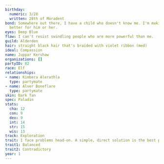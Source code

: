 ```yaml
---
birthday:
  numeric: 3/28
  written: 28th of Moradent
bond: Somewhere out there, I have a child who doesn't know me. I'm making the world
  better for him or her.
eyes: Deep Blue
flaw: I can't resist swindling people who are more powerful than me.
guild: Alderden
hair: straight black hair that's braided with violet ribbon (med)
ideal: Compassion
name: Juppar Kershaw
organizations: []
partyID: 82
race: Elf
relationships:
- name: Kimbera Alerathla
  type: partymate
- name: Alver Boneflare
  type: partymate
skin: Dark Tan
spec: Paladin
stats:
  cha: 12
  con: 9
  dex: 9
  int: 14
  str: 15
  wis: 13
track: Exploration
trait: I face problems head-on. A simple, direct solution is the best path to success.
trait1: Balanced
trait2: Contradictory
year: 1
---
```

